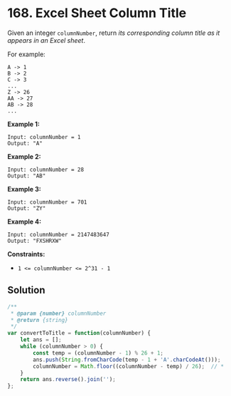 # 168. Excel Sheet Column Title

Given an integer `columnNumber`, return *its corresponding column title as it appears in an Excel sheet*.

For example:

```
A -> 1
B -> 2
C -> 3
...
Z -> 26
AA -> 27
AB -> 28 
...
```

**Example 1:**

```
Input: columnNumber = 1
Output: "A"
```

**Example 2:**

```
Input: columnNumber = 28
Output: "AB"
```

**Example 3:**

```
Input: columnNumber = 701
Output: "ZY"
```

**Example 4:**

```
Input: columnNumber = 2147483647
Output: "FXSHRXW"
```

 

**Constraints:**

- `1 <= columnNumber <= 2^31 - 1`

## Solution

```js
/**
 * @param {number} columnNumber
 * @return {string}
 */
var convertToTitle = function(columnNumber) {
    let ans = [];
    while (columnNumber > 0) {
        const temp = (columnNumber - 1) % 26 + 1;
        ans.push(String.fromCharCode(temp - 1 + 'A'.charCodeAt()));
        columnNumber = Math.floor((columnNumber - temp) / 26);	// *
    }
    return ans.reverse().join('');
};
```

